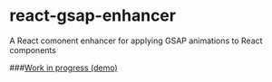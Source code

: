 # react-gsap-enhancer
A React comonent enhancer for applying GSAP animations to React components

###[Work in progress (demo)](http://azazdeaz.github.io/react-gsap-enhancer/#/demo)
